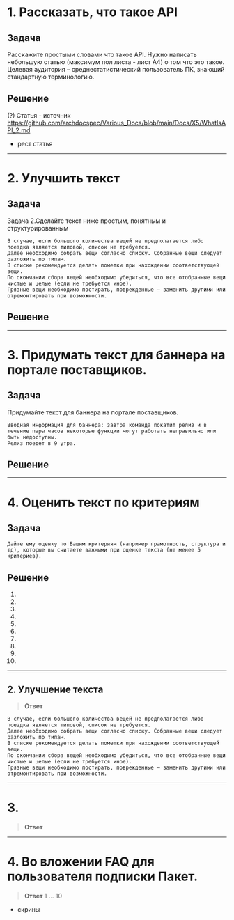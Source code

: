 # 1. Рассказать, что такое API
 
## Задача

Расскажите простыми словами что такое API. Нужно написать небольшую статью (максимум пол листа - лист А4) о том что это такое.
Целевая аудитория – среднестатистический пользователь ПК, знающий стандартную терминологию.

## Решение


(?) Статья - источник
https://github.com/archdocspec/Various_Docs/blob/main/Docs/X5/WhatIsAPI_2.md 
+ рест статья
___

# 2. Улучшить текст

## Задача

Задача 2.Сделайте текст ниже простым, понятным и структурированным

	В случае, если большого количества вещей не предполагается либо поездка является типовой, список не требуется. 
	Далее необходимо собрать вещи согласно списку. Собранные вещи следует разложить по типам. 
	В списке рекомендуется делать пометки при нахождении соответствующей вещи. 
	По окончании сбора вещей необходимо убедиться, что все отобранные вещи чистые и целые (если не требуется иное). 
	Грязные вещи необходимо постирать, поврежденные – заменить другими или отремонтировать при возможности.


## Решение

___


# 3. Придумать текст для баннера на портале поставщиков. 


## Задача

Придумайте текст для баннера на портале поставщиков. 

	Вводная информация для баннера: завтра команда покатит релиз и в течение пары часов некоторые функции могут работать неправильно или быть недоступны. 
	Релиз поедет в 9 утра.

 
## Решение


___

# 4. Оценить текст по критериям

## Задача
	Дайте ему оценку по Вашим критериям (например грамотность, структура и тд), которые вы считаете важными при оценке текста (не менее 5 критериев).

## Решение


1.
2.
3.
4.
5.
6.
7.
8.
9.
10.
  
___ 
## 2. Улучшение текста

 
>**Ответ**
>
	В случае, если большого количества вещей не предполагается либо поездка является типовой, список не требуется. 
	Далее необходимо собрать вещи согласно списку. Собранные вещи следует разложить по типам. 
	В списке рекомендуется делать пометки при нахождении соответствующей вещи. 
	По окончании сбора вещей необходимо убедиться, что все отобранные вещи чистые и целые (если не требуется иное). 
	Грязные вещи необходимо постирать, поврежденные – заменить другими или отремонтировать при возможности. 
___
# 3. 
>**Ответ**

___
# 4. Во вложении FAQ для пользователя подписки Пакет. 


 >**Ответ**
>1
>...
>10
>
+ скрины
